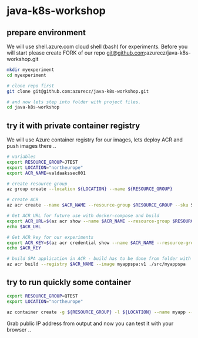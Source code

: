 # java-k8s-workshop

## prepare environment

We will use shell.azure.com cloud shell (bash) for experiments.
Before you will start please create FORK of our repo git@github.com:azurecz/java-k8s-workshop.git 

```bash
mkdir myexperiment
cd myexperiment

# clone repo first
git clone git@github.com:azurecz/java-k8s-workshop.git

# and now lets step into folder with project files.
cd java-k8s-workshop
```

## try it with private container registry

We will use Azure container registry for our images, lets deploy ACR and push images there ..

```bash
# variables
export RESOURCE_GROUP=JTEST
export LOCATION="northeurope"
export ACR_NAME=valdaakssec001
```


```bash
# create resource group
az group create --location ${LOCATION} --name ${RESOURCE_GROUP}

# create ACR
az acr create --name $ACR_NAME --resource-group $RESOURCE_GROUP --sku Standard --location ${LOCATION} --admin-enabled true

# Get ACR_URL for future use with docker-compose and build
export ACR_URL=$(az acr show --name $ACR_NAME --resource-group $RESOURCE_GROUP --query "loginServer" --output tsv)
echo $ACR_URL

# Get ACR key for our experiments
export ACR_KEY=$(az acr credential show --name $ACR_NAME --resource-group $RESOURCE_GROUP --query "loginServer" --output tsv)
echo $ACR_KEY
```


```bash
# build SPA application in ACR - build has to be done from folder with source codes: java-k8s-workshop
az acr build --registry $ACR_NAME --image myappspa:v1 ./src/myappspa
```

## try to run quickly some container

```bash
export RESOURCE_GROUP=QTEST
export LOCATION="northeurope"

az container create -g ${RESOURCE_GROUP} -l ${LOCATION} --name myapp --image ${ACR_NAME}.azurecr.io/myappspa:v1 --ports 8080 --ip-address public
```

Grab public IP address from output and now you can test it with your browser ..
